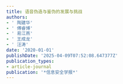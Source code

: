 ```yaml
---
title: 语音伪造与鉴伪的发展与挑战
authors:
- ' 陶建华'
- ' 傅睿博'
- ' 易江燕'
- ' 王成龙'
- ' 汪涛'
date: '2020-01-01'
publishDate: '2025-04-09T07:52:08.647377Z'
publication_types:
- article-journal
publication: '*信息安全学报*'
---
```

